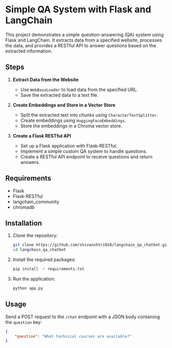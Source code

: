 # Simple QA System with Flask and LangChain

This project demonstrates a simple question-answering (QA) system using Flask and LangChain. It extracts data from a specified website, processes the data, and provides a RESTful API to answer questions based on the extracted information.

## Steps

1. **Extract Data from the Website**
    - Use `WebBaseLoader` to load data from the specified URL.
    - Save the extracted data to a text file.

2. **Create Embeddings and Store in a Vector Store**
    - Split the extracted text into chunks using `CharacterTextSplitter`.
    - Create embeddings using `HuggingFaceEmbeddings`.
    - Store the embeddings in a Chroma vector store.

3. **Create a Flask RESTful API**
    - Set up a Flask application with Flask-RESTful.
    - Implement a simple custom QA system to handle questions.
    - Create a RESTful API endpoint to receive questions and return answers.

## Requirements

- Flask
- Flask-RESTful
- langchain_community
- chromadb

## Installation

1. Clone the repository:
    ```sh
    git clone https://github.com/shivanshtri010/langchain_qa_chatbot.git
    cd langchain_qa_chatbot
    ```

2. Install the required packages:
    ```sh
    pip install -r requirements.txt
    ```

3. Run the application:
    ```sh
    python app.py
    ```

## Usage

Send a POST request to the `/chat` endpoint with a JSON body containing the `question` key:
```json
{
    "question": "What technical courses are available?"
}
